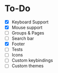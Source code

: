 # To-Do
- [x] Keyboard Support
- [x] Mouse support
- [ ] Groups & Pages
- [ ] Search bar
- [x] Footer
- [ ] Tests
- [ ] Icons
- [ ] Custom keybindings
- [ ] Custom themes
